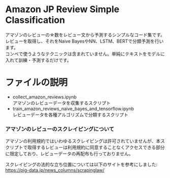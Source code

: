 # Amazon JP Review Simple Classification
アマゾンのレビューの☆数をレビュー文から予測するシンプルなコード集です。  
レビューを取得し、それをNaive BayesやNN、LSTM、BERTで分類予測を行います。  
コンペで使うようなテクニックは含まれていません。単純にテキストをモデルに入れて訓練・予測するだけです。

# ファイルの説明
* collect_amazon_reviews.ipynb  
  アマゾンのレビューデータを収集するスクリプト  
* train_amazon_reviews_naive_bayes_and_tensorflow.ipynb  
  レビューデータを各種アルゴリズムで分類するスクリプト  


### アマゾンのレビューのスクレイピングについて
アマゾンの利用規約ではいわゆるスクレイピングは許可されていませんが、本スクリプトで取得するレビューは利用規約に同意することなくアクセスできる部分に限定しており、レビューデータの再配布も行っておりません。  

スクレイピングの法的な立ち位置については以下のサイトを参考にしました:  
https://pig-data.jp/news_columns/scrapinglaw/
